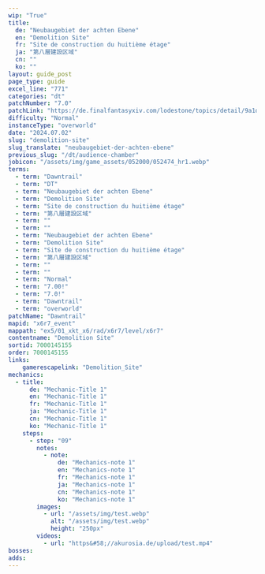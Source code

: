 ```yaml
---
wip: "True"
title:
  de: "Neubaugebiet der achten Ebene"
  en: "Demolition Site"
  fr: "Site de construction du huitième étage"
  ja: "第八層建設区域"
  cn: ""
  ko: ""
layout: guide_post
page_type: guide
excel_line: "771"
categories: "dt"
patchNumber: "7.0"
patchLink: "https://de.finalfantasyxiv.com/lodestone/topics/detail/9a1d2364c6f0fed72a164f3252a59073f7d0c4fc"
difficulty: "Normal"
instanceType: "overworld"
date: "2024.07.02"
slug: "demolition-site"
slug_translate: "neubaugebiet-der-achten-ebene"
previous_slug: "/dt/audience-chamber"
jobicon: "/assets/img/game_assets/052000/052474_hr1.webp"
terms:
  - term: "Dawntrail"
  - term: "DT"
  - term: "Neubaugebiet der achten Ebene"
  - term: "Demolition Site"
  - term: "Site de construction du huitième étage"
  - term: "第八層建設区域"
  - term: ""
  - term: ""
  - term: "Neubaugebiet der achten Ebene"
  - term: "Demolition Site"
  - term: "Site de construction du huitième étage"
  - term: "第八層建設区域"
  - term: ""
  - term: ""
  - term: "Normal"
  - term: "7.00!"
  - term: "7.0!"
  - term: "Dawntrail"
  - term: "overworld"
patchName: "Dawntrail"
mapid: "x6r7_event"
mappath: "ex5/01_xkt_x6/rad/x6r7/level/x6r7"
contentname: "Demolition Site"
sortid: 7000145155
order: 7000145155
links:
    gamerescapelink: "Demolition_Site"
mechanics:
  - title:
      de: "Mechanic-Title 1"
      en: "Mechanic-Title 1"
      fr: "Mechanic-Title 1"
      ja: "Mechanic-Title 1"
      cn: "Mechanic-Title 1"
      ko: "Mechanic-Title 1"
    steps:
      - step: "09"
        notes:
          - note:
              de: "Mechanics-note 1"
              en: "Mechanics-note 1"
              fr: "Mechanics-note 1"
              ja: "Mechanics-note 1"
              cn: "Mechanics-note 1"
              ko: "Mechanics-note 1"
        images:
          - url: "/assets/img/test.webp"
            alt: "/assets/img/test.webp"
            height: "250px"
        videos:
          - url: "https&#58;//akurosia.de/upload/test.mp4"
bosses:
adds:
---
```

